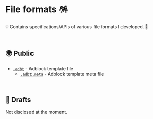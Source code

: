 # File formats 🪅

💡 Contains specifications/APIs of various file formats I developed. 🦄

<br>

## 🌍 Public

- [`.adbt`](https://github.com/igorskyflyer/file-formats/tree/main/adbt/README.md#readme) - Adblock template file
  - [`.adbt.meta`](https://github.com/igorskyflyer/file-formats/blob/main/adbt/README.md#-meta-files) - Adblock template meta file

<br>

## 📄 Drafts

Not disclosed at the moment.
